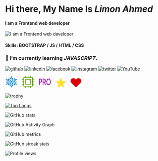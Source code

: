 # Hi there, My Name Is <i>Limon Ahmed</i>
#### I am a Frontend web developer
![I am a Frontend web developer](https://pbs.twimg.com/profile_images/1556624868954714112/iWZ8ovvL_400x400.jpg)
 
#### Skills: BOOTSTRAP / JS / HTML / CSS

### 🔭 I’m currently learning <i>JAVASCRIPT</i>. 





[<img src='https://cdn.jsdelivr.net/npm/simple-icons@3.0.1/icons/github.svg' alt='github' height='40'>](https://github.com/Limon-0007)  [<img src='https://cdn.jsdelivr.net/npm/simple-icons@3.0.1/icons/linkedin.svg' alt='linkedin' height='40'>](https://www.linkedin.com/in/www.linkedin.com/in/limon-ahmed-236189246/)  [<img src='https://cdn.jsdelivr.net/npm/simple-icons@3.0.1/icons/facebook.svg' alt='facebook' height='40'>](https://www.facebook.com/limon.mahmud.50596)  [<img src='https://cdn.jsdelivr.net/npm/simple-icons@3.0.1/icons/instagram.svg' alt='instagram' height='40'>](https://www.instagram.com/limon.mahmud.50596/)  [<img src='https://cdn.jsdelivr.net/npm/simple-icons@3.0.1/icons/twitter.svg' alt='twitter' height='40'>](https://twitter.com/@ah96305012)  [<img src='https://cdn.jsdelivr.net/npm/simple-icons@3.0.1/icons/youtube.svg' alt='YouTube' height='40'>](https://www.youtube.com/channel/https://studio.youtube.com/channel/UCV7YOD4k9Dex3LvMwf64F9Q/editing/images)  



<a href='https://archiveprogram.github.com/'><img src='https://raw.githubusercontent.com/acervenky/animated-github-badges/master/assets/acbadge.gif' width='40' height='40'></a> <a href='https://docs.github.com/en/developers'><img src='https://raw.githubusercontent.com/acervenky/animated-github-badges/master/assets/devbadge.gif' width='40' height='40'></a> <a href='https://github.com/pricing'><img src='https://raw.githubusercontent.com/acervenky/animated-github-badges/master/assets/pro.gif' width='40' height='40'></a> <a href='https://stars.github.com/'><img src='https://raw.githubusercontent.com/acervenky/animated-github-badges/master/assets/starbadge.gif' width='35' height='35'></a> <a href='https://docs.github.com/en/github/supporting-the-open-source-community-with-github-sponsors'><img src='https://raw.githubusercontent.com/acervenky/animated-github-badges/master/assets/sponsorbadge.gif' width='35' height='35'></a> 




[![trophy](https://github-profile-trophy.vercel.app/?username=Limon-0007)](https://github.com/ryo-ma/github-profile-trophy)

[![Top Langs](https://github-readme-stats.vercel.app/api/top-langs/?username=Limon-0007)](https://github.com/anuraghazra/github-readme-stats)

![GitHub stats](https://github-readme-stats.vercel.app/api?username=Limon-0007&show_icons=true)  

![GitHub Activity Graph](https://activity-graph.herokuapp.com/graph?username=Limon-0007)  

![GitHub metrics](https://metrics.lecoq.io/Limon-0007)  

![GitHub streak stats](https://github-readme-streak-stats.herokuapp.com/?user=Limon-0007)  

![Profile views](https://gpvc.arturio.dev/Limon-0007)  


